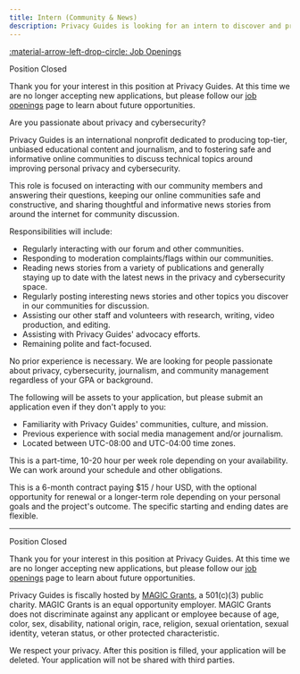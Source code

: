 ```yaml
---
title: Intern (Community & News)
description: Privacy Guides is looking for an intern to discover and promote relevant news content on our platform, and to moderate and engage with our online communities.
---
```


[:material-arrow-left-drop-circle: Job Openings](../jobs.md)

<div class="admonition info" markdown>
<p class="admonition-title">Position Closed</p>

Thank you for your interest in this position at Privacy Guides. At this time we are no longer accepting new applications, but please follow our [job openings](../jobs.md) page to learn about future opportunities.

</div>

Are you passionate about privacy and cybersecurity?

Privacy Guides is an international nonprofit dedicated to producing top-tier, unbiased educational content and journalism, and to fostering safe and informative online communities to discuss technical topics around improving personal privacy and cybersecurity.

This role is focused on interacting with our community members and answering their questions, keeping our online communities safe and constructive, and sharing thoughtful and informative news stories from around the internet for community discussion.

Responsibilities will include:

- Regularly interacting with our forum and other communities.
- Responding to moderation complaints/flags within our communities.
- Reading news stories from a variety of publications and generally staying up to date with the latest news in the privacy and cybersecurity space.
- Regularly posting interesting news stories and other topics you discover in our communities for discussion.
- Assisting our other staff and volunteers with research, writing, video production, and editing.
- Assisting with Privacy Guides' advocacy efforts.
- Remaining polite and fact-focused.

No prior experience is necessary. We are looking for people passionate about privacy, cybersecurity, journalism, and community management regardless of your GPA or background.

The following will be assets to your application, but please submit an application even if they don't apply to you:

- Familiarity with Privacy Guides' communities, culture, and mission.
- Previous experience with social media management and/or journalism.
- Located between UTC-08:00 and UTC-04:00 time zones.

This is a part-time, 10-20 hour per week role depending on your availability. We can work around your schedule and other obligations.

This is a 6-month contract paying $15 / hour USD, with the optional opportunity for renewal or a longer-term role depending on your personal goals and the project's outcome. The specific starting and ending dates are flexible.

---

<div class="admonition info" markdown>
<p class="admonition-title">Position Closed</p>

Thank you for your interest in this position at Privacy Guides. At this time we are no longer accepting new applications, but please follow our [job openings](../jobs.md) page to learn about future opportunities.

</div>

Privacy Guides is fiscally hosted by [MAGIC Grants](https://magicgrants.org), a 501(c)(3) public charity. MAGIC Grants is an equal opportunity employer. MAGIC Grants does not discriminate against any applicant or employee because of age, color, sex, disability, national origin, race, religion, sexual orientation, sexual identity, veteran status, or other protected characteristic.

We respect your privacy. After this position is filled, your application will be deleted. Your application will not be shared with third parties.
